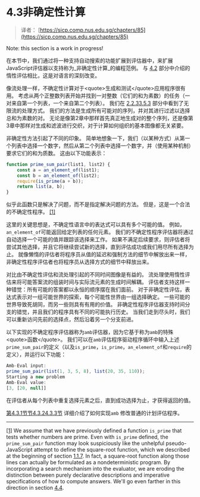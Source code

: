 # 4.3非确定性计算

> 译者： [https://sicp.comp.nus.edu.sg/chapters/85](https://sicp.comp.nus.edu.sg/chapters/85)

Note: this section is a work in progress!

在本节中，我们通过将一种支持自动搜索的功能扩展到评估器中，来扩展JavaScript评估器以支持称为_非确定性计算_的编程范例。 与 [4.2](81) 部分中介绍的惰性评估相比，这是对语言的深刻改变。

像流处理一样，不确定性计算对于&lt;quote&gt;生成和测试&lt;/quote&gt;应用程序很有用。 考虑从两个正整数列表开始并找到一对整数（它们的和为素数）的任务（一对来自第一个列表，一个来自第二个列表）。 我们在 [2.2.3](32)[3.5.3](69) 部分中看到了无限流的处理方式。 我们的方法是生成所有可能对的序列，并对其进行过滤以选择总和为素数的对。 无论是像第2章中那样首先真正地生成对的整个序列，还是像第3章中那样对生成和滤波进行交织，对于计算如何组织的基本图像都无关紧要。

非确定性方法引起了不同的印象。 简单地想象一下，我们（以某种方式）从第一个列表中选择一个数字，然后从第二个列表中选择一个数字，并（使用某种机制）要求它们的和为质数。 这由以下功能表示：

```js
function prime_sum_pair(list1, list2) {    
    const a = an_element_of(list1);
    const b = an_element_of(list2);
    require(is_prime(a + b));
    return list(a, b);
}
```

似乎此函数只是解决了问题，而不是指定解决问题的方法。 但是，这是一个合法的不确定性程序。 [[1]](85#footnote-1)

这里的关键思想是，不确定性语言中的表达式可以具有多个可能的值。 例如，`an_element_of`可能返回给定列表的任何元素。 我们的不确定性程序评估器将通过自动选择一个可能的值并跟踪该选择来工作。 如果不满足后续要求，则评估者将尝试其他选择，并且它将继续尝试新的选择，直到评估成功或我们用尽所有选择为止。 就像懒惰的评估者将程序员从值的延迟和强制方法的细节中解放出来一样，非确定性程序评估者也将程序员从选择方式的细节中释放出来。

对比由不确定性评估和流处理引起的不同时间图像是有益的。 流处理使用惰性评估来将可能答案流的组装时间与实际流元素的生成时间解耦。 评估者支持这样一种错觉：所有可能的答案都以永恒的顺序摆在我们面前。 对于非确定性评估，表达式表示对一组可能世界的探索，每个可能性世界由一组选择确定。 一些可能的世界导致死胡同，而另一些则具有有用的价值。 非确定性程序评估器支持时间分支的错觉，并且我们的程序具有不同的可能执行历史。 当我们走到尽头时，我们可以重新访问先前的选择点，然后沿着另一个分支前进。

以下实现的不确定程序评估器称为`amb`评估器，因为它基于称为`amb`的特殊&lt;quote&gt;函数&lt;/quote&gt;。 我们可以在`amb`评估程序驱动程序循环中输入上述`prime_sum_pair`的定义（以及`is_prime`，`is_prime`，`an_element_of`和`require`的定义），并运行以下功能：

```js
Amb-Eval input:
prime_sum_pair(list(1, 3, 5, 8), list(20, 35, 110));
Starting a new problem
Amb-Eval value:
[3, [20, null]]
```

在评估者从每个列表中重复选择元素之后，直到成功选择为止，才获得返回的值。

[第4.3.1节](86)[节4.3.2](87)[4.3.3节](88) 详细介绍了如何实现`amb` 修改普通的计划评估程序。

* * *

[[1]](85#footnote-link-1) We assume that we have previously defined a function `is_prime` that tests whether numbers are prime. Even with `is_prime` defined, the `prime_sum_pair` function may look suspiciously like the unhelpful <quote>pseudo-JavaScript</quote> attempt to define the square-root function, which we described at the beginning of section <ref name="sec:sqrt">[1.1.7](9)</ref>. In fact, a square-root function along those lines can actually be formulated as a nondeterministic program. By incorporating a search mechanism into the evaluator, we are eroding the distinction between purely declarative descriptions and imperative specifications of how to compute answers. We'll go even farther in this direction in section <ref name="sec:logic-programming">[4.4](89)</ref>.

